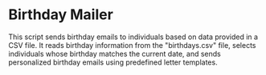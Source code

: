 # Birthday Mailer

This script sends birthday emails to individuals based on data provided in a CSV file. It reads birthday information from the "birthdays.csv" file, selects individuals whose birthday matches the current date, and sends personalized birthday emails using predefined letter templates.
